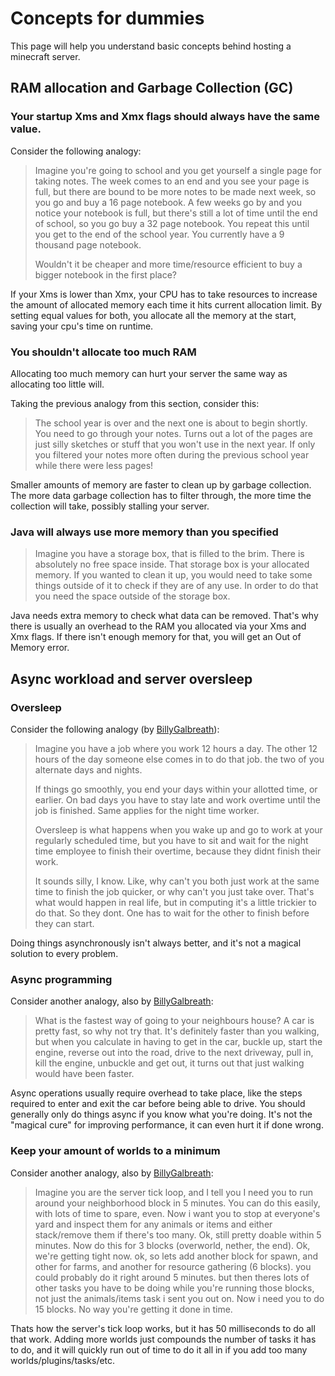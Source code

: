 # Concepts for dummies

This page will help you understand basic concepts behind hosting a minecraft server.

## RAM allocation and Garbage Collection (GC)

### Your startup Xms and Xmx flags should always have the same value.

Consider the following analogy:

> Imagine you're going to school and you get yourself a single page for taking notes. The week comes to an end and you see your page is full, but there are bound to be more notes to be made next week, so you go and buy a 16 page notebook. A few weeks go by and you notice your notebook is full, but there's still a lot of time until the end of school, so you go buy a 32 page notebook. You repeat this until you get to the end of the school year. You currently have a 9 thousand page notebook.
>
> Wouldn't it be cheaper and more time/resource efficient to buy a bigger notebook in the first place?

If your Xms is lower than Xmx, your CPU has to take resources to increase the amount of allocated memory each time it hits current allocation limit. By setting equal values for both, you allocate all the memory at the start, saving your cpu's time on runtime.

### You shouldn't allocate too much RAM

Allocating too much memory can hurt your server the same way as allocating too little will.

Taking the previous analogy from this section, consider this:

> The school year is over and the next one is about to begin shortly. You need to go through your notes. Turns out a lot of the pages are just silly sketches or stuff that you won't use in the next year. If only you filtered your notes more often during the previous school year while there were less pages!

Smaller amounts of memory are faster to clean up by garbage collection. The more data garbage collection has to filter through, the more time the collection will take, possibly stalling your server.

### Java will always use more memory than you specified

> Imagine you have a storage box, that is filled to the brim. There is absolutely no free space inside. That storage box is your allocated memory. If you wanted to clean it up, you would need to take some things outside of it to check if they are of any use. In order to do that you need the space outside of the storage box.

Java needs extra memory to check what data can be removed. That's why there is usually an overhead to the RAM you allocated via your Xms and Xmx flags. If there isn't enough memory for that, you will get an Out of Memory error.

## Async workload and server oversleep

### Oversleep

Consider the following analogy (by [BillyGalbreath](https://github.com/BillyGalbreath)):

> Imagine you have a job where you work 12 hours a day. The other 12 hours of the day someone else comes in to do that job. the two of you alternate days and nights.
>
> If things go smoothly, you end your days within your allotted time, or earlier. On bad days you have to stay late and work overtime until the job is finished. Same applies for the night time worker.
>
> Oversleep is what happens when you wake up and go to work at your regularly scheduled time, but you have to sit and wait for the night time employee to finish their overtime, because they didnt finish their work.
>
> It sounds silly, I know. Like, why can't you both just work at the same time to finish the job quicker, or why can't you just take over. That's what would happen in real life, but in computing it's a little trickier to do that. So they dont. One has to wait for the other to finish before they can start.

Doing things asynchronously isn't always better, and it's not a magical solution to every problem.

### Async programming

Consider another analogy, also by [BillyGalbreath](https://github.com/BillyGalbreath):

> What is the fastest way of going to your neighbours house? A car is pretty fast, so why not try that. It's definitely faster than you walking, but when you calculate in having to get in the car, buckle up, start the engine, reverse out into the road, drive to the next driveway, pull in, kill the engine, unbuckle and get out, it turns out that just walking would have been faster.

Async operations usually require overhead to take place, like the steps required to enter and exit the car before being able to drive. You should generally only do things async if you know what you're doing. It's not the "magical cure" for improving performance, it can even hurt it if done wrong.


### Keep your amount of worlds to a minimum

Consider another analogy, also by [BillyGalbreath](https://github.com/BillyGalbreath):

> Imagine you are the server tick loop, and I tell you I need you to run around your neighborhood block in 5 minutes. You can do this easily, with lots of time to spare, even. Now i want you to stop at everyone's yard and inspect them for any animals or items and either stack/remove them if there's too many. Ok, still pretty doable within 5 minutes. Now do this for 3 blocks (overworld, nether, the end). Ok, we're getting tight now. ok, so lets add another block for spawn, and other for farms, and another for resource gathering (6 blocks). you could probably do it right around 5 minutes. but then theres lots of other tasks you have to be doing while you're running those blocks, not just the animals/items task i sent you out on. Now i need you to do 15 blocks. No way you're getting it done in time.

Thats how the server's tick loop works, but it has 50 milliseconds to do all that work. Adding more worlds just compounds the number of tasks it has to do, and it will quickly run out of time to do it all in if you add too many worlds/plugins/tasks/etc.